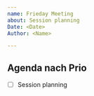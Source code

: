 ```yaml
---
name: Frieday Meeting
about: Session planning
Date: <Date>
Author: <Name>

---
```


## Agenda nach Prio
  - [ ] Session planning
